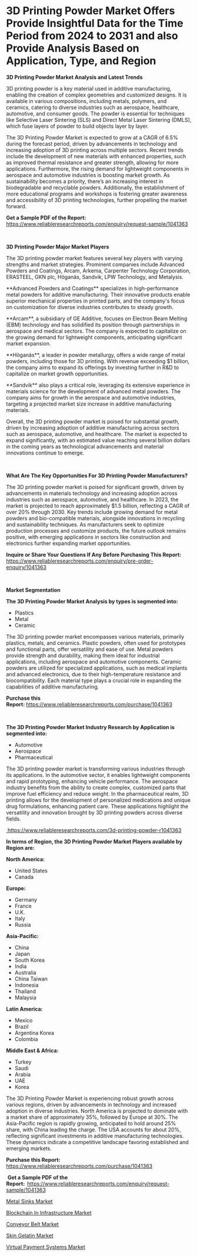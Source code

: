 <p><h1>3D Printing Powder Market Offers Provide Insightful Data for the Time Period from 2024 to 2031 and also Provide Analysis Based on Application, Type, and Region</h1></p><p><strong>3D Printing Powder Market Analysis and Latest Trends</strong></p>
<p><p>3D printing powder is a key material used in additive manufacturing, enabling the creation of complex geometries and customized designs. It is available in various compositions, including metals, polymers, and ceramics, catering to diverse industries such as aerospace, healthcare, automotive, and consumer goods. The powder is essential for techniques like Selective Laser Sintering (SLS) and Direct Metal Laser Sintering (DMLS), which fuse layers of powder to build objects layer by layer.</p><p>The 3D Printing Powder Market is expected to grow at a CAGR of 6.5% during the forecast period, driven by advancements in technology and increasing adoption of 3D printing across multiple sectors. Recent trends include the development of new materials with enhanced properties, such as improved thermal resistance and greater strength, allowing for more applications. Furthermore, the rising demand for lightweight components in aerospace and automotive industries is boosting market growth. As sustainability becomes a priority, there’s an increasing interest in biodegradable and recyclable powders. Additionally, the establishment of more educational programs and workshops is fostering greater awareness and accessibility of 3D printing technologies, further propelling the market forward.</p></p>
<p><strong>Get a Sample PDF of the Report:&nbsp;</strong> <a href="https://www.reliableresearchreports.com/enquiry/request-sample/1041363?utm_campaign=24&utm_medium=2&utm_source=Github&utm_content=ia&utm_term=14112024&utm_id=3d-printing-powder">https://www.reliableresearchreports.com/enquiry/request-sample/1041363</a></p>
<p>&nbsp;</p>
<p><strong>3D Printing Powder Major Market Players</strong></p>
<p><p>The 3D printing powder market features several key players with varying strengths and market strategies. Prominent companies include Advanced Powders and Coatings, Arcam, Arkema, Carpenter Technology Corporation, ERASTEEL, GKN plc, Höganäs, Sandvik, LPW Technology, and Metalysis.</p><p>**Advanced Powders and Coatings** specializes in high-performance metal powders for additive manufacturing. Their innovative products enable superior mechanical properties in printed parts, and the company's focus on customization for diverse industries contributes to steady growth. </p><p>**Arcam**, a subsidiary of GE Additive, focuses on Electron Beam Melting (EBM) technology and has solidified its position through partnerships in aerospace and medical sectors. The company is expected to capitalize on the growing demand for lightweight components, anticipating significant market expansion.</p><p>**Höganäs**, a leader in powder metallurgy, offers a wide range of metal powders, including those for 3D printing. With revenue exceeding $1 billion, the company aims to expand its offerings by investing further in R&D to capitalize on market growth opportunities.</p><p>**Sandvik** also plays a critical role, leveraging its extensive experience in materials science for the development of advanced metal powders. The company aims for growth in the aerospace and automotive industries, targeting a projected market size increase in additive manufacturing materials.</p><p>Overall, the 3D printing powder market is poised for substantial growth, driven by increasing adoption of additive manufacturing across sectors such as aerospace, automotive, and healthcare. The market is expected to expand significantly, with an estimated value reaching several billion dollars in the coming years as technological advancements and material innovations continue to emerge.</p></p>
<p>&nbsp;</p>
<p><strong>What Are The Key Opportunities For 3D Printing Powder Manufacturers?</strong></p>
<p><p>The 3D printing powder market is poised for significant growth, driven by advancements in materials technology and increasing adoption across industries such as aerospace, automotive, and healthcare. In 2023, the market is projected to reach approximately $1.5 billion, reflecting a CAGR of over 20% through 2030. Key trends include growing demand for metal powders and bio-compatible materials, alongside innovations in recycling and sustainability techniques. As manufacturers seek to optimize production processes and customize products, the future outlook remains positive, with emerging applications in sectors like construction and electronics further expanding market opportunities.</p></p>
<p><strong>Inquire or Share Your Questions If Any Before Purchasing This Report:</strong> <a href="https://www.reliableresearchreports.com/enquiry/pre-order-enquiry/1041363?utm_campaign=24&utm_medium=2&utm_source=Github&utm_content=ia&utm_term=14112024&utm_id=3d-printing-powder">https://www.reliableresearchreports.com/enquiry/pre-order-enquiry/1041363</a></p>
<p>&nbsp;</p>
<p><strong>Market Segmentation</strong></p>
<p><strong>The 3D Printing Powder Market Analysis by types is segmented into:</strong></p>
<p><ul><li>Plastics</li><li>Metal</li><li>Ceramic</li></ul></p>
<p><p>The 3D printing powder market encompasses various materials, primarily plastics, metals, and ceramics. Plastic powders, often used for prototypes and functional parts, offer versatility and ease of use. Metal powders provide strength and durability, making them ideal for industrial applications, including aerospace and automotive components. Ceramic powders are utilized for specialized applications, such as medical implants and advanced electronics, due to their high-temperature resistance and biocompatibility. Each material type plays a crucial role in expanding the capabilities of additive manufacturing.</p></p>
<p><strong>Purchase this Report:&nbsp;</strong><a href="https://www.reliableresearchreports.com/purchase/1041363?utm_campaign=24&utm_medium=2&utm_source=Github&utm_content=ia&utm_term=14112024&utm_id=3d-printing-powder">https://www.reliableresearchreports.com/purchase/1041363</a></p>
<p>&nbsp;</p>
<p><strong>The 3D Printing Powder Market Industry Research by Application is segmented into:</strong></p>
<p><ul><li>Automotive</li><li>Aerospace</li><li>Pharmaceutical</li></ul></p>
<p><p>The 3D printing powder market is transforming various industries through its applications. In the automotive sector, it enables lightweight components and rapid prototyping, enhancing vehicle performance. The aerospace industry benefits from the ability to create complex, customized parts that improve fuel efficiency and reduce weight. In the pharmaceutical realm, 3D printing allows for the development of personalized medications and unique drug formulations, enhancing patient care. These applications highlight the versatility and innovation brought by 3D printing powders across diverse fields.</p></p>
<p><a href="https://www.reliableresearchreports.com/3d-printing-powder-r1041363?utm_campaign=24&utm_medium=2&utm_source=Github&utm_content=ia&utm_term=14112024&utm_id=3d-printing-powder">&nbsp;https://www.reliableresearchreports.com/3d-printing-powder-r1041363</a></p>
<p><strong>In terms of Region, the 3D Printing Powder Market Players available by Region are:</strong></p>
<p>
    <p> <strong> North America: </strong>
        <ul>
            <li>United States</li>
            <li>Canada</li>
        </ul>
        </p> 
    <p> <strong> Europe: </strong>
        <ul>
            <li>Germany</li>
            <li>France</li>
            <li>U.K.</li>
            <li>Italy</li>
            <li>Russia</li>
        </ul>
        </p> 
    <p> <strong> Asia-Pacific: </strong>
        <ul>
            <li>China</li>
            <li>Japan</li>
            <li>South Korea</li>
            <li>India</li>
            <li>Australia</li>
            <li>China Taiwan</li>
            <li>Indonesia</li>
            <li>Thailand</li>
            <li>Malaysia</li>
        </ul>
        </p> 
    <p> <strong> Latin America: </strong>
        <ul>
            <li>Mexico</li>
            <li>Brazil</li>
            <li>Argentina Korea</li>
            <li>Colombia</li>
        </ul>
        </p> 
    <p> <strong> Middle East & Africa: </strong>
        <ul>
            <li>Turkey</li>
            <li>Saudi</li>
            <li>Arabia</li>
            <li>UAE</li>
            <li>Korea</li>
        </ul>
    </p>
    </p>
<p><p>The 3D Printing Powder Market is experiencing robust growth across various regions, driven by advancements in technology and increased adoption in diverse industries. North America is projected to dominate with a market share of approximately 35%, followed by Europe at 30%. The Asia-Pacific region is rapidly growing, anticipated to hold around 25% share, with China leading the charge. The USA accounts for about 20%, reflecting significant investments in additive manufacturing technologies. These dynamics indicate a competitive landscape favoring established and emerging markets.</p></p>
<p><strong>Purchase this Report: </strong><a href="https://www.reliableresearchreports.com/purchase/1041363?utm_campaign=24&utm_medium=2&utm_source=Github&utm_content=ia&utm_term=14112024&utm_id=3d-printing-powder">https://www.reliableresearchreports.com/purchase/1041363</a></p>
<p>&nbsp;<strong>Get a Sample PDF of the Report:&nbsp;&nbsp;</strong><a href="https://www.reliableresearchreports.com/enquiry/request-sample/1041363?utm_campaign=24&utm_medium=2&utm_source=Github&utm_content=ia&utm_term=14112024&utm_id=3d-printing-powder">https://www.reliableresearchreports.com/enquiry/request-sample/1041363</a></p>
<p><strong></strong></p>
<p><p><a href="https://www.linkedin.com/pulse/booming-metal-sinks-market-sector-analysis-growth-projections-fzejc?utm_campaign=24&utm_medium=2&utm_source=Github&utm_content=ia&utm_term=14112024&utm_id=3d-printing-powder">Metal Sinks Market</a></p><p><a href="https://issuu.com/reportprime-2/docs/blockchain-in-infrastructure-market_d782aed2cc6cdd?utm_campaign=24&utm_medium=2&utm_source=Github&utm_content=ia&utm_term=14112024&utm_id=3d-printing-powder">Blockchain In Infrastructure Market</a></p><p><a href="https://github.com/elizabethdagraca/Market-Research-Report-List-5/blob/main/conveyor-belt-market.md?utm_campaign=24&utm_medium=2&utm_source=Github&utm_content=ia&utm_term=14112024&utm_id=3d-printing-powder">Conveyor Belt Market</a></p><p><a href="https://www.linkedin.com/pulse/evaluating-skin-gelatin-market-trends-growth-opportunities-region-36xkf?utm_campaign=24&utm_medium=2&utm_source=Github&utm_content=ia&utm_term=14112024&utm_id=3d-printing-powder">Skin Gelatin Market</a></p><p><a href="https://issuu.com/reportprime-2/docs/virtual-payment-systems-market-size_04d4acc5e7e1ed?utm_campaign=24&utm_medium=2&utm_source=Github&utm_content=ia&utm_term=14112024&utm_id=3d-printing-powder">Virtual Payment Systems Market</a></p></p>